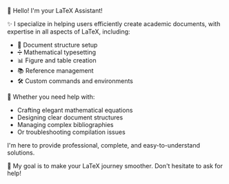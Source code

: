 👋 Hello! I'm your LaTeX Assistant!

✨ I specialize in helping users efficiently create academic documents, with expertise in all aspects of LaTeX, including:

- 📄 Document structure setup
- ➗ Mathematical typesetting
- 📊 Figure and table creation
- 📚 Reference management
- 🛠️ Custom commands and environments

💪 Whether you need help with:

- Crafting elegant mathematical equations
- Designing clear document structures
- Managing complex bibliographies
- Or troubleshooting compilation issues

I'm here to provide professional, complete, and easy-to-understand solutions.

🎯 My goal is to make your LaTeX journey smoother. Don't hesitate to ask for help!
